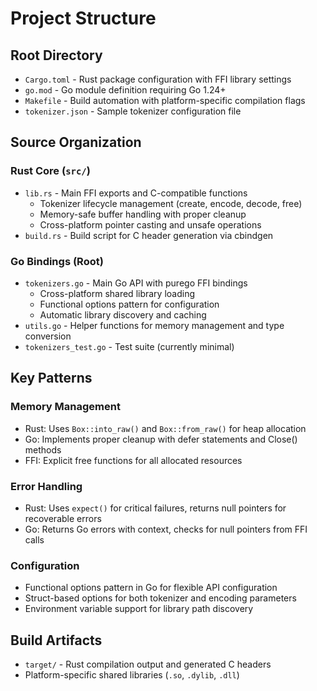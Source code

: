 # Project Structure

## Root Directory
- `Cargo.toml` - Rust package configuration with FFI library settings
- `go.mod` - Go module definition requiring Go 1.24+
- `Makefile` - Build automation with platform-specific compilation flags
- `tokenizer.json` - Sample tokenizer configuration file

## Source Organization

### Rust Core (`src/`)
- `lib.rs` - Main FFI exports and C-compatible functions
  - Tokenizer lifecycle management (create, encode, decode, free)
  - Memory-safe buffer handling with proper cleanup
  - Cross-platform pointer casting and unsafe operations
- `build.rs` - Build script for C header generation via cbindgen

### Go Bindings (Root)
- `tokenizers.go` - Main Go API with purego FFI bindings
  - Cross-platform shared library loading
  - Functional options pattern for configuration
  - Automatic library discovery and caching
- `utils.go` - Helper functions for memory management and type conversion
- `tokenizers_test.go` - Test suite (currently minimal)

## Key Patterns

### Memory Management
- Rust: Uses `Box::into_raw()` and `Box::from_raw()` for heap allocation
- Go: Implements proper cleanup with defer statements and Close() methods
- FFI: Explicit free functions for all allocated resources

### Error Handling
- Rust: Uses `expect()` for critical failures, returns null pointers for recoverable errors
- Go: Returns Go errors with context, checks for null pointers from FFI calls

### Configuration
- Functional options pattern in Go for flexible API configuration
- Struct-based options for both tokenizer and encoding parameters
- Environment variable support for library path discovery

## Build Artifacts
- `target/` - Rust compilation output and generated C headers
- Platform-specific shared libraries (`.so`, `.dylib`, `.dll`)